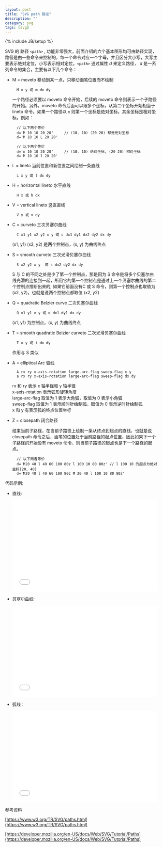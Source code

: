 ```yaml
---
layout: post
title: "SVG path 路径"
description: ""
category: svg
tags: [svg]
---
```

{% include JB/setup %}


SVG 的 路径 `<path>` , 功能非常强大，前面介绍的六个基本图形均可由路径实现，路径是由一些命令来控制的，每一个命令对应一个字母，并且区分大小写，大写主要表示绝对定位，小写表示相对定位。`<path>` 通过属性 *d* 来定义路径， *d* 是一系列命令的集合，主要有以下几个命令：

<!-- more -->

- M = moveto 移动到某一点，只移动画笔位置而不绘制
    
        M x y 或 m dx dy

    一个路径必须要以 moveto 命令开始，后续的 moveto 命令则表示一个子路径的开始。另外，moveto 命令后面可以跟多个坐标，从第二个坐标开始相当于 lineto 命令。如果一个路径以 `m` 则第一个坐标是绝对坐标，其余坐标是相对坐标。例如：
        
        // 以下两个等价
        d='M 10 10 20 20'     // (10, 10) (20 20) 都是绝对坐标
        d='M 10 10 L 20 20'

        // 以下两个等价
        d='m 10 10 20 20'     // (10, 10) 绝对坐标, (20 20) 相对坐标
        d='M 10 10 l 20 20'


- L = lineto 当前位置和新位置之间绘制一条直线

        L x y 或 l dx dy
        
- H = horizontal lineto   水平直线

        H x 或 h dx

- V = vertical lineto     竖直直线

        V y 或 v dy

- C = curveto                             三次贝塞尔曲线

        C x1 y1 x2 y2 x y 或 c dx1 dy1 dx2 dy2 dx dy

    (x1, y1) (x2, y2) 是两个控制点，(x, y) 为曲线终点

- S = smooth curveto                      三次光滑贝塞尔曲线
    
        S x2 y2 x y  或 s dx2 dy2 dx dy

    S 与 C 的不同之处是少了第一个控制点，那是因为 S 命令是将多个贝塞尔曲线光滑的连接到一起，所用它的第一个控制点是通过上一个贝塞尔曲线的第二个控制点推断出来的; 如果它前面没有C 或 S 命令，则第一个控制点也取值为 (x2, y2)，也就是说两个控制点都取值 (x2, y2)

- Q = quadratic Belzier curve             二次贝塞尔曲线

        Q x1 y1 x y 或 q dx1 dy1 dx dy

    (x1, y1) 为控制点，(x, y) 为曲线终点

- T = smooth quadratic Belzier curveto    二次光滑贝塞尔曲线

        T x y 或 t dx dy

    作用与 S 类似

- A = elliptical Arc      弧线

        A rx ry x-axis-rotation large-arc-flag sweep-flag x y
        a rx ry x-axis-rotation large-arc-flag sweep-flag dx dy

    rx 和 ry 表示 x 轴半径和 y 轴半径   
    x-axis-rotation 表示弧形旋转角度    
    large-arc-flag 取值为 1 表示大角弧，取值为 0 表示小角弧     
    sweep-flag 取值为 1 表示顺时针绘制弧，取值为 0 表示逆时针绘制弧     
    x 和 y 有表示弧的终点位置坐标       

- Z = closepath           闭合路径

    结束当前子路径，在当前子路径上绘制一条从终点到起点的直线，也就是说 closepath 命令之后，画笔的位置处于当前路径的起点位置，因此如果下一个子路径的开始没有 moveto 命令，则当前子路径的起点也是下一个路径的起点。

        // 以下两者等价
        d='M20 40 l 40 60 100 80z l 100 10 80 80z' // l 100 10 的起点为绝对坐标(20, 40)
        d='M20 40 l 40 60 100 80z M 20 40 l 100 10 80 80z'

代码示例:

- 直线:

    <iframe width="100%" height="300" src="//jsfiddle.net/moonatcs/byx9v2qz/embedded/html,result/dark" allowfullscreen="allowfullscreen" frameborder="0"></iframe>

- 贝塞尔曲线:

    <iframe width="100%" height="300" src="//jsfiddle.net/moonatcs/wmozwd8e/embedded/html,result/dark/" allowfullscreen="allowfullscreen" frameborder="0"></iframe>

- 弧线：

    <iframe width="100%" height="300" src="//jsfiddle.net/moonatcs/pvnwqg5t/embedded/html,result/dark/" allowfullscreen="allowfullscreen" frameborder="0"></iframe>

参考资料

[https://www.w3.org/TR/SVG/paths.html](https://www.w3.org/TR/SVG/paths.html)

[https://developer.mozilla.org/en-US/docs/Web/SVG/Tutorial/Paths](https://developer.mozilla.org/en-US/docs/Web/SVG/Tutorial/Paths)
